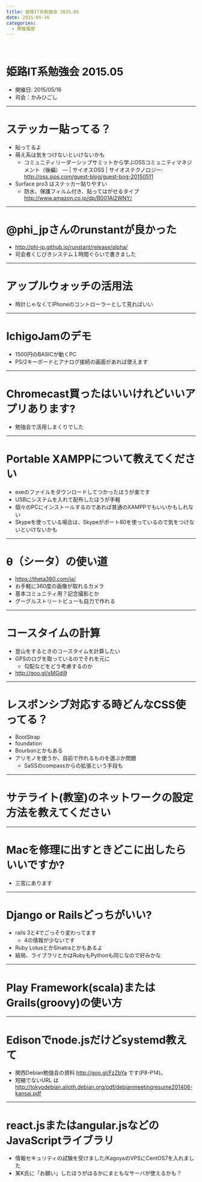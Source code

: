 ```yaml
---
title: 姫路IT系勉強会 2015.05
date: 2015-05-16
categories:
  - 開催履歴
---
```


﻿<!-- 姫路IT系勉強会 2015.05 log -->
<!-- https://docs.google.com/document/d/1sHhb-cIJVKBLFQ39n74TX6NLTDgno84OzLZUx1fXscU/edit#heading=h.fwtga6fhptfr -->

姫路IT系勉強会 2015.05
=======

* 開催日: 2015/05/16
* 司会：かみひごし


----------


# ステッカー貼ってる？

* 貼ってるよ
* 萌え系は気をつけないといけないかも
	* コミュニティリーダーシップサミットから学ぶOSSコミュニティマネジメント（後編） — | サイオスOSS | サイオステクノロジー: http://oss.sios.com/guest-blog/guest-bog-20150511
* Surface pro3 はステッカー貼りやすい
	* 防水、保護フィルム付き、貼ってはがせるタイプ
http://www.amazon.co.jp/dp/B001AI2WNY/


----------


# @phi_jpさんのrunstantが良かった

* http://phi-jp.github.io/runstant/release/alpha/
* 司会者くじびきシステム１時間ぐらいで書きました


----------


# アップルウォッチの活用法

* 時計じゃなくてiPhoneのコントローラーとして見ればいい


----------


# IchigoJamのデモ

* 1500円のBASICが動くPC
* PS/2キーボードとアナログ接続の画面があれば使えます


----------


# Chromecast買ったはいいけれどいいアプリあります?

* 勉強会で活用しまくりでした


----------


# Portable XAMPPについて教えてください
* exeのファイルをダウンロードしてつかったほうが楽です
* USBにシステムを入れて配布したほうが手軽
* 個々のPCにインストールするのであれば普通のXAMPPでもいいかもしれない
* Skypeを使っている場合は、Skypeがポート80を使っているので気をつけないといけないかも


----------


# θ（シータ）の使い道

* https://theta360.com/ja/
* お手軽に360度の画像が取れるカメラ
* 基本コミュニティ用？記念撮影とか
* グーグルストリートビューも自力で作れる


----------


# コースタイムの計算

* 登山をするときのコースタイムを計算したい
* GPSのログを取っているのでそれを元に
	* 勾配などをどう考慮するのか
* http://goo.gl/sMGdi9


----------


# レスポンシブ対応する時どんなCSS使ってる？

* BootStrap
* foundation
* Bourbonとかもある
* アリモノを使うか、自前で作れるものを選ぶか問題
	* SaSSのcompassからの拡張という手段も


----------


# サテライト(教室)のネットワークの設定方法を教えてください


----------


# Macを修理に出すときどこに出したらいいですか?

* 三宮にあります


----------


# Django or Railsどっちがいい?

* rails 3と4でごっそり変わってます
	* 4の情報が少ないです
* Ruby LotusとかSinatraとかもあるよ
* 結局、ライブラリとかはRubyもPythonも同じなので好みかな


----------


# Play Framework(scala)またはGrails(groovy)の使い方


----------


# Edisonでnode.jsだけどsystemd教えて

* 関西Debian勉強会の資料 http://goo.gl/FzZbYa です(P8-P14)。
* 短縮でないURL は
http://tokyodebian.alioth.debian.org/pdf/debianmeetingresume201406-kansai.pdf


----------


# react.jsまたはangular.jsなどのJavaScriptライブラリ

* 情報セキュリティの試験を受けました/KagoyaのVPSにCentOS7を入れました
* 某K氏に「お願い」したほうがはるかにまともなサーバが使えるかも？
